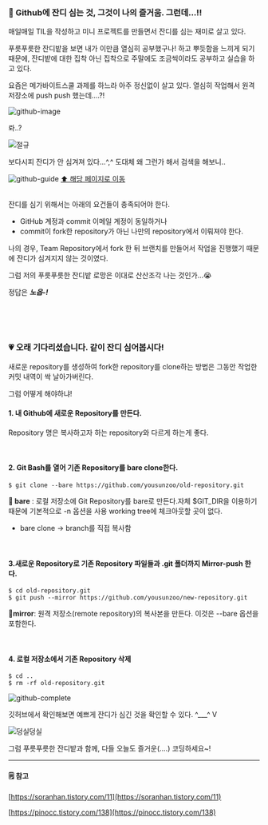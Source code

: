 ### 🌱 Github에 잔디 심는 것, 그것이 나의 즐거움. 그런데...!!

매일매일 TIL을 작성하고 미니 프로젝트를 만들면서 잔디를 심는 재미로 살고 있다.

푸릇푸릇한 잔디밭을 보면 내가 이만큼 열심히 공부했구나! 하고 뿌듯함을 느끼게 되기 때문에, 잔디밭에 대한 집착 아닌 집착으로 주말에도 조금씩이라도 공부하고 실습을 하고 있다.

요즘은 메가바이트스쿨 과제를 하느라 아주 정신없이 살고 있다. 열심히 작업해서 원격 저장소에 push push 했는데....?!

![github-image](https://img1.daumcdn.net/thumb/R1280x0/?scode=mtistory2&fname=https%3A%2F%2Fblog.kakaocdn.net%2Fdn%2FQG1nz%2FbtrVTVim19X%2FzQsy2Y8vj70cdtkmeIXqb0%2Fimg.png)

롸..?

![절규](https://blog.kakaocdn.net/dn/3Vqz4/btrVUz6E05O/rb718znxyhk0kZIVEy4AY1/img.gif)

보다시피 잔디가 안 심겨져 있다...^,^ 도대체 왜 그런가 해서 검색을 해보니..

![github-guide](https://img1.daumcdn.net/thumb/R1280x0/?scode=mtistory2&fname=https%3A%2F%2Fblog.kakaocdn.net%2Fdn%2FbVy9i9%2FbtrVU8HPmQn%2F0crhwH1O9FXnLDJpEXCTp1%2Fimg.png)
[⬆️ 해당 페이지로 이동](https://docs.github.com/en/account-and-profile/setting-up-and-managing-your-github-profile/managing-contribution-settings-on-your-profile/why-are-my-contributions-not-showing-up-on-my-profile)

<br>
잔디를 심기 위해서는 아래의 요건들이 충족되어야 한다.

- GitHub 계정과 commit 이메일 계정이 동일하거나
- commit이 fork한 repository가 아닌 나만의 repository에서 이뤄져야 한다.

나의 경우, Team Repository에서 fork 한 뒤 브랜치를 만들어서 작업을 진행했기 때문에 잔디가 심겨지지 않는 것이였다.

그럼 저의 푸릇푸릇한 잔디밭 로망은 이대로 산산조각 나는 것인가...😭

정답은 **_노옵-!_**

<br><br><br>

### 💗 오래 기다리셨습니다. 같이 잔디 심어봅시다!

새로운 repository를 생성하여 fork한 repository를 clone하는 방법은 그동안 작업한 커밋 내역이 싹 날아가버린다.

그럼 어떻게 해야하냐!

#### 1\. 내 Github에 새로운 Repository를 만든다.

Repository 명은 복사하고자 하는 repository와 다르게 하는게 좋다.

<br >

#### 2\. Git Bash를 열어 기존 Repository를 bare clone한다.

```
$ git clone --bare https://github.com/yousunzoo/old-repository.git
```

**🔹 bare** : 로컬 저장소에 Git Repository를 bare로 만든다.자체 $GIT_DIR을 이용하기 때문에 기본적으로 -n 옵션을 사용 working tree에 체크아웃할 곳이 없다.

- bare clone \-> branch를 직접 복사함

<br >

#### 3.새로운 Repository로 기존 Repository 파일들과 .git 폴더까지 Mirror-push 한다.

```
$ cd old-repository.git
$ git push --mirror https://github.com/yousunzoo/new-repository.git
```

**🔹mirror**: 원격 저장소(remote repository)의 복사본을 만든다. 이것은 --bare 옵션을 포함한다.

<br >

#### 4\. 로컬 저장소에서 기존 Repository 삭제

```
$ cd ..
$ rm -rf old-repository.git
```

![github-complete](https://img1.daumcdn.net/thumb/R1280x0/?scode=mtistory2&fname=https%3A%2F%2Fblog.kakaocdn.net%2Fdn%2Fde0Vmb%2FbtrVPGGiWuR%2FTlyHJT1XUVOu83ogKkvDT0%2Fimg.png)

깃허브에서 확인해보면 예쁘게 잔디가 심긴 것을 확인할 수 있다. ^\_\_\_^ V

![덩실덩실](https://img1.daumcdn.net/thumb/R1280x0/?scode=mtistory2&fname=https%3A%2F%2Fblog.kakaocdn.net%2Fdn%2Frc3to%2FbtrVUmfunF4%2FhYgk5O5CvIKm0TUDH1nFLK%2Fimg.jpg)

그럼 푸릇푸릇한 잔디밭과 함께, 다들 오늘도 즐거운(....) 코딩하세요~!

---

#### 🗒️ 참고

[https://soranhan.tistory.com/11](https://soranhan.tistory.com/11)

[https://pinocc.tistory.com/138](https://pinocc.tistory.com/138)

